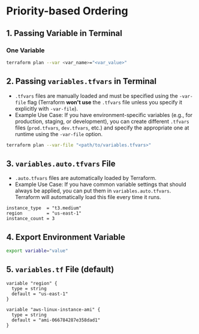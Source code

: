 # Priority-based Ordering
## 1. Passing Variable in Terminal
### One Variable
```sh
terraform plan --var <var_name>="<var_value>"
```
## 2. Passing `variables.tfvars` in Terminal
- `.tfvars` files are manually loaded and must be specified using the `-var-file` flag (Terraform **won't use** the `.tfvars` file unless you specify it explicitly with `-var-file`).
- Example Use Case: If you have environment-specific variables (e.g., for production, staging, or development), you can create different `.tfvars` files (`prod.tfvars`, `dev.tfvars`, etc.) and specify the appropriate one at runtime using the `-var-file` option.
```sh
terraform plan --var-file "<path/to/variables.tfvars>"
```
## 3. `variables.auto.tfvars` File
- `.auto.tfvars` files are automatically loaded by Terraform.
- Example Use Case: If you have common variable settings that should always be applied, you can put them in `variables.auto.tfvars`. Terraform will automatically load this file every time it runs.
```HCL
instance_type  = "t3.medium"
region         = "us-east-1"
instance_count = 3
```
## 4. Export Environment Variable
```sh
export variable="value"
```
## 5. `variables.tf` File (default)
```HCL
variable "region" {
  type = string
  default = "us-east-1"
}

variable "aws-linux-instance-ami" {
  type = string
  default = "ami-066784287e358dad1"
}
```
